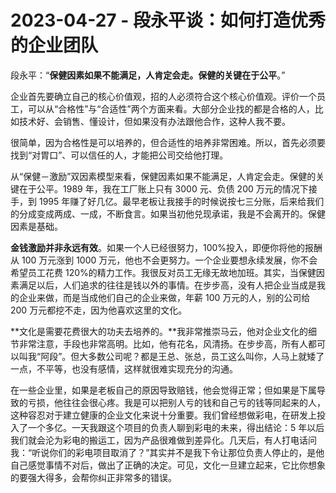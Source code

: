 # 2023-04-27 - 段永平谈：如何打造优秀的企业团队

段永平：“**保健因素如果不能满足，人肯定会走。保健的关键在于公平**。”

企业首先要确立自己的核心价值观，招的人必须符合这个核心价值观。评价一个员工，可以从“合格性”与“合适性”两个方面来看。大部分企业找的都是合格的人，比如技术好、会销售、懂设计，但如果没有办法跟他合作，这种人我不要。

很简单，因为合格性是可以培养的，但合适性的培养非常困难。所以，首先必须要找到“对胃口”、可以信任的人，才能把公司交给他打理。

从“保健－激励”双因素模型来看，保健因素如果不能满足，人肯定会走。保健的关键在于公平。1989 年，我在工厂账上只有 3000 元、负债 200 万元的情况下接手，到 1995 年赚了好几亿。最早老板让我接手的时候说按七三分账，后来给我们的分成变成两成、一成，不断食言。如果当初他兑现承诺，我是不会离开的。保健因素是基础。

**金钱激励并非永远有效**。如果一个人已经很努力，100%投入，即便你将他的报酬从 100 万元涨到 1000 万元，他也不会更努力。一个企业要想永续发展，你不会希望员工花费 120%的精力工作。我很反对员工无缘无故地加班。其实，当保健因素满足以后，人们追求的往往是钱以外的事情。在步步高，没有人把企业当成是我的企业来做，而是当成他们自己的企业来做，年薪 100 万元的人，别的公司给 200 万元都挖不走，因为他喜欢这里的文化。

**文化是需要花费很大的功夫去培养的。**我非常推崇马云，他对企业文化的细节非常注意，手段也非常高明。比如，他有花名，风清扬。在步步高，所有人都可以叫我“阿段”。但大多数公司呢？都是王总、张总，员工这么叫你，人马上就矮了一点，不平等，也没有感情，这样就很难实现充分的沟通。

在一些企业里，如果是老板自己的原因导致赔钱，他会觉得正常；但如果是下属导致的亏损，他往往会很心疼。我是可以把别人亏的钱和自己亏的钱等同起来的人，这种容忍对于建立健康的企业文化来说十分重要。我们曾经想做彩电，在研发上投入了一个多亿。一天我跟这个项目的负责人聊到彩电的未来，得出结论：5 年以后我们就会沦为彩电的搬运工，因为产品很难做到差异化。几天后，有人打电话问我：“听说你们的彩电项目取消了？”其实并不是我下令让那位负责人停止的，是他自己感觉事情不对后，做出了正确的决定。可见，文化一旦建立起来，它比你想象的要强大得多，会帮你纠正非常多的错误。